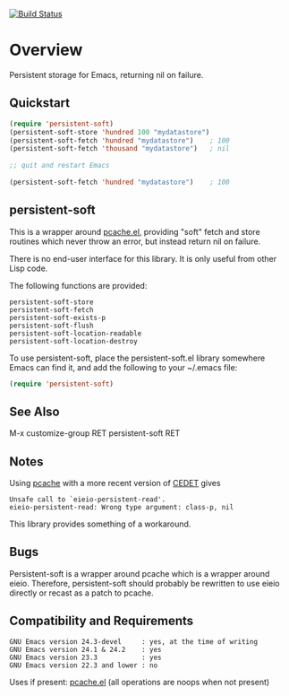 [![Build Status](https://secure.travis-ci.org/rolandwalker/persistent-soft.png)](http://travis-ci.org/rolandwalker/persistent-soft)

Overview
========

Persistent storage for Emacs, returning nil on failure.

Quickstart
----------

```lisp
(require 'persistent-soft)
(persistent-soft-store 'hundred 100 "mydatastore")
(persistent-soft-fetch 'hundred "mydatastore")    ; 100
(persistent-soft-fetch 'thousand "mydatastore")   ; nil
 
;; quit and restart Emacs
 
(persistent-soft-fetch 'hundred "mydatastore")    ; 100
```

persistent-soft
---------------

This is a wrapper around [pcache.el](http://github.com/sigma/pcache), providing "soft" fetch and
store routines which never throw an error, but instead return
nil on failure.

There is no end-user interface for this library.  It is only
useful from other Lisp code.

The following functions are provided:

	persistent-soft-store
	persistent-soft-fetch
	persistent-soft-exists-p
	persistent-soft-flush
	persistent-soft-location-readable
	persistent-soft-location-destroy

To use persistent-soft, place the persistent-soft.el library
somewhere Emacs can find it, and add the following to your
~/.emacs file:

```lisp
(require 'persistent-soft)
```

See Also
--------

M-x customize-group RET persistent-soft RET

Notes
-----

Using [pcache](http://github.com/sigma/pcache) with a more recent version of [CEDET](http://cedet.sourceforge.net/) gives

	Unsafe call to `eieio-persistent-read'.
	eieio-persistent-read: Wrong type argument: class-p, nil

This library provides something of a workaround.

Bugs
----

Persistent-soft is a wrapper around pcache which is a wrapper
around eieio.  Therefore, persistent-soft should probably be
rewritten to use eieio directly or recast as a patch to pcache.

Compatibility and Requirements
------------------------------

	GNU Emacs version 24.3-devel     : yes, at the time of writing
	GNU Emacs version 24.1 & 24.2    : yes
	GNU Emacs version 23.3           : yes
	GNU Emacs version 22.3 and lower : no

Uses if present: [pcache.el](http://github.com/sigma/pcache) (all operations are noops when
not present)
